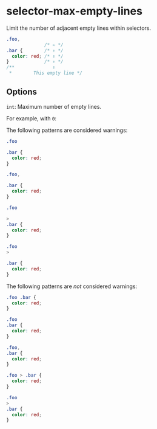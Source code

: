# selector-max-empty-lines

Limit the number of adjacent empty lines within selectors.

```css
.foo,
              /* ← */
.bar {        /* ↑ */
  color: red; /* ↑ */
}             /* ↑ */
/**              ↑
 *        This empty line */
```

## Options

`int`: Maximum number of empty lines.

For example, with `0`:

The following patterns are considered warnings:

```css
.foo

.bar {
  color: red;
}
```

```css
.foo,

.bar {
  color: red;
}
```

```css
.foo

>
.bar {
  color: red;
}
```

```css
.foo
>

.bar {
  color: red;
}
```

The following patterns are *not* considered warnings:

```css
.foo .bar {
  color: red;
}
```

```css
.foo
.bar {
  color: red;
}
```

```css
.foo,
.bar {
  color: red;
}
```

```css
.foo > .bar {
  color: red;
}
```

```css
.foo 
> 
.bar {
  color: red;
}
```
